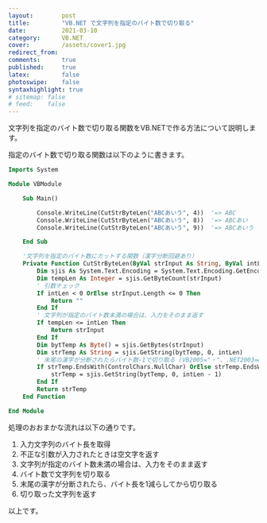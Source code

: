 ```yaml
---
layout:        post
title:         "VB.NET で文字列を指定のバイト数で切り取る"
date:          2021-03-10
category:      VB.NET
cover:         /assets/cover1.jpg
redirect_from:
comments:      true
published:     true
latex:         false
photoswipe:    false
syntaxhighlight: true
# sitemap: false
# feed:    false
---
```


文字列を指定のバイト数で切り取る関数をVB.NETで作る方法について説明します。

指定のバイト数で切り取る関数は以下のように書きます。

```vb
Imports System

Module VBModule

    Sub Main()

        Console.WriteLine(CutStrByteLen("ABCあいう", 4))  '=> ABC
        Console.WriteLine(CutStrByteLen("ABCあいう", 8))  '=> ABCあい
        Console.WriteLine(CutStrByteLen("ABCあいう", 9))  '=> ABCあいう

    End Sub

    '文字列を指定のバイト数にカットする関数（漢字分断回避あり）
    Private Function CutStrByteLen(ByVal strInput As String, ByVal intLen As Integer) As String
        Dim sjis As System.Text.Encoding = System.Text.Encoding.GetEncoding("Shift_JIS")
        Dim tempLen As Integer = sjis.GetByteCount(strInput)
        ' 引数チェック
        If intLen < 0 OrElse strInput.Length <= 0 Then 
            Return ""
        End If
        ' 文字列が指定のバイト数未満の場合は、入力をそのまま返す
        If tempLen <= intLen Then
            Return strInput
        End If
        Dim bytTemp As Byte() = sjis.GetBytes(strInput)
        Dim strTemp As String = sjis.GetString(bytTemp, 0, intLen)
        ' 末尾の漢字が分断されたらバイト数-1で切り取る (VB2005="・"、.NET2003=NullChar）
        If strTemp.EndsWith(ControlChars.NullChar) OrElse strTemp.EndsWith("・") Then
            strTemp = sjis.GetString(bytTemp, 0, intLen - 1)
        End If
        Return strTemp
    End Function

End Module
```

処理のおおまかな流れは以下の通りです。

1. 入力文字列のバイト長を取得
2. 不正な引数が入力されたときは空文字を返す
3. 文字列が指定のバイト数未満の場合は、入力をそのまま返す
4. バイト数で文字列を切り取る
5. 末尾の漢字が分断されたら、バイト長を1減らしてから切り取る
6. 切り取った文字列を返す

<!--
# MacOSでのコンパイル方法
vbnc test.vb && echo "-----" && mono test.exe
-->

以上です。
